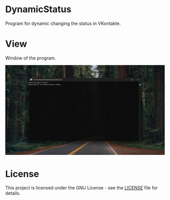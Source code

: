 # DynamicStatus
Program for dynamic changing the status in VKontakte.

# View
Window of the program.

![alt text](https://raw.githubusercontent.com/DeniedAccessLife/DynamicStatus/master/view.png)

# License
This project is licensed under the GNU License - see the [LICENSE](LICENSE) file for details.
